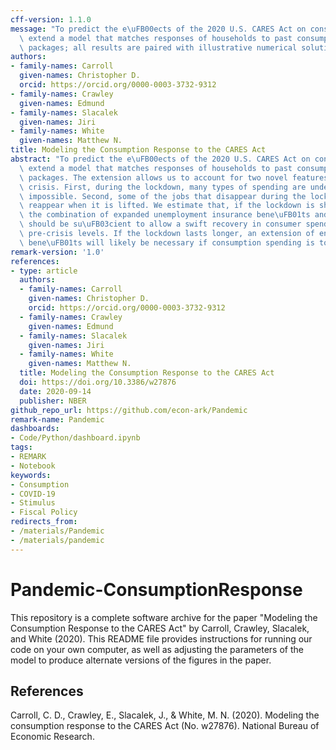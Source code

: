 ```yaml
---
cff-version: 1.1.0
message: "To predict the e\uFB00ects of the 2020 U.S. CARES Act on consumption, we\
  \ extend a model that matches responses of households to past consumption stimulus\
  \ packages; all results are paired with illustrative numerical solutions."
authors:
- family-names: Carroll
  given-names: Christopher D.
  orcid: https://orcid.org/0000-0003-3732-9312
- family-names: Crawley
  given-names: Edmund
- family-names: Slacalek
  given-names: Jiri
- family-names: White
  given-names: Matthew N.
title: Modeling the Consumption Response to the CARES Act
abstract: "To predict the e\uFB00ects of the 2020 U.S. CARES Act on consumption, we\
  \ extend a model that matches responses of households to past consumption stimulus\
  \ packages. The extension allows us to account for two novel features of the coronavirus\
  \ crisis. First, during the lockdown, many types of spending are undesirable or\
  \ impossible. Second, some of the jobs that disappear during the lockdown will not\
  \ reappear when it is lifted. We estimate that, if the lockdown is short-lived,\
  \ the combination of expanded unemployment insurance bene\uFB01ts and stimulus payments\
  \ should be su\uFB03cient to allow a swift recovery in consumer spending to its\
  \ pre-crisis levels. If the lockdown lasts longer, an extension of enhanced unemployment\
  \ bene\uFB01ts will likely be necessary if consumption spending is to recover."
remark-version: '1.0'
references:
- type: article
  authors:
  - family-names: Carroll
    given-names: Christopher D.
    orcid: https://orcid.org/0000-0003-3732-9312
  - family-names: Crawley
    given-names: Edmund
  - family-names: Slacalek
    given-names: Jiri
  - family-names: White
    given-names: Matthew N.
  title: Modeling the Consumption Response to the CARES Act
  doi: https://doi.org/10.3386/w27876
  date: 2020-09-14
  publisher: NBER
github_repo_url: https://github.com/econ-ark/Pandemic
remark-name: Pandemic
dashboards:
- Code/Python/dashboard.ipynb
tags:
- REMARK
- Notebook
keywords:
- Consumption
- COVID-19
- Stimulus
- Fiscal Policy
redirects_from:
- /materials/Pandemic
- /materials/pandemic
---
```


# Pandemic-ConsumptionResponse

This repository is a complete software archive for the paper "Modeling the Consumption Response to the CARES Act" by Carroll, Crawley, Slacalek, and White (2020). This README file provides instructions for running our code on your own computer, as well as adjusting the parameters of the model to produce alternate versions of the figures in the paper.

## References

Carroll, C. D., Crawley, E., Slacalek, J., & White, M. N. (2020). Modeling the consumption response to the CARES Act (No. w27876). National Bureau of Economic Research.
